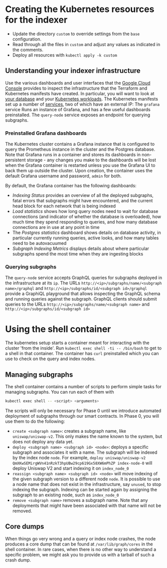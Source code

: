 # Creating the Kubernetes resources for the indexer

* Update the directory `custom` to override settings from the `base`
 configuration.
* Read through all the files in `custom` and adjust any values as indicated
  in the comments.
* Deploy all resources with `kubectl apply -k custom`

##  Understanding your indexer infrastructure

Use the various dashboards and user interfaces that the [Google Cloud
Console](https://console.cloud.google.com/) provides to inspect the
infrastructure that the Terraform and Kubernetes manifests have created. In
particular, you will want to look at [your
database](https://console.cloud.google.com/sql/instances) and your
[Kubernetes
workloads](https://console.cloud.google.com/kubernetes/workload). The
Kubernetes manifests set up a number of
[services](https://console.cloud.google.com/kubernetes/discovery), two of
which have an external IP: The `grafana` service Runs an instance of
Grafana, and has a few useful dashboards preinstalled. The `query-node`
service exposes an endpoint for querying subgraphs.

### Preinstalled Grafana dashboards

The Kubernetes cluster contains a Grafana instance that is configured to
query the Prometheus instance in the cluster and the Postgres
database. Note that Grafana runs in a container and stores its dashboards
in non-persistent storage - any changes you make to the dashboards will be
lost when the Grafana container is restarted unless you use the Grafana UI
to back them up outside the cluster. Upon creation, the container uses the
default Grafana username and password, `admin` for both.

By default, the Grafana container has the following dashboards:

* _Indexing Status_ provides an overview of all the deployed subgraphs,
  fatal errors that subgraphs might have encountered, and the current head
  block for each network that is being indexed
* _Load statistics_ shows how long query nodes need to wait for database
  connections (and indicator of whether the database is overloaded), how
  much time they spend responding to queries, and how many database
  connections are in use at any point in time
* The _Postgres statistics_ dashboard shows details on database activity,
  in particular currently running queries, active looks, and how many
  tables need to be autovacuumed
* _Subgraph Indexing Metrics_ displays details about where particular
  subgraphs spend the most time when they are ingesting blocks

### Querying subgraphs

The `query-node` service accepts GraphQL queries for subgraphs deployed in
the infrastructure at its `ip`. The URLs `http://<ip>/subgraphs/name/<subgraph
name>/graphql` and `http://<ip>/subgraphs/id/<subgraph id>/graphql` provide
a GraphiQL playground that allows inspecting the GraphQL schema and running
queries against the subgraph. GraphQL clients should submit queries to
the URLs `http://<ip>/subgraphs/name/<subgraph name>` and
`http://<ip>/subgraphs/id/<subgraph id>`

# Using the shell container

The kubernetes setup starts a container meant for interacting with the
cluster 'from the inside'. Run `kubectl exec shell -ti -- /bin/bash` to get
to a shell in that container. The container has `curl` preinstalled which
you can use to check on the query and index nodes.

## Managing subgraphs

The shell container contains a number of scripts to perform simple tasks
for managing subgraphs. You can run each of them with
```bash
kubectl exec shell -- <script> <arguments>
```

The scripts will only be necessary for Phase 0 until we introduce
automated deployment of subgraphs through our smart contracts. In Phase 0,
you will use them to do the following:

* `create <subgraph name>`: creates a subgraph name, like
  `uniswap/uniswap-v2`. This only makes the name known to the system,
  but does not deploy any data yet.
* `deploy <subgraph name> <subgraph id> <node>`: deploys a specific
  subgraph and associates it with a name. The subgraph will be indexed by
  the index node `node`. For example, `deploy uniswap/uniswap-v2
  QmXKwSEMirgWVn41nRzkT3hpUBw29cp619Gx58XW6mPhZP index-node-0` will deploy
  Uniswap V2 and start indexing it on `index_node_0`
* `reassign <subgraph name> <subgraph id> <node>` will move indexing of the
  given subgraph version to a different node `node`. It is possible to use
  a node name that does not exist in the infrastructure, say `unused`, to
  stop indexing the subgraph. Indexing can be started again by assigning
  the subgraph to an existing node, such as `index_node_0`
* `remove <subgraph name>` removes a subgraph name. Note that any
  deployments that might have been associated with that name will not be
  removed.

## Core dumps

When things go very wrong and a query or index node crashes, the node
produces a core dump that can be found at `/var/lib/graph/cores` in the
shell container. In rare cases, when there is no other way to understand a
specific problem, we might ask you to provide us with a tarball of such a
crash dump.
